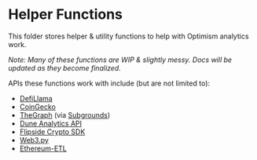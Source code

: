 # Helper Functions
This folder stores helper & utility functions to help with Optimism analytics work.

*Note: Many of these functions are WIP & slightly messy. Docs will be updated as they become finalized.*

APIs these functions work with include (but are not limited to):
- [DefiLlama](https://defillama.com/docs/api)
- [CoinGecko](https://www.coingecko.com/en/api)
- [TheGraph](https://thegraph.com/en/) (via [Subgrounds](https://github.com/0xPlaygrounds/subgrounds))
- [Dune Analytics API](https://dune.com/docs/api/)
- [Flipside Crypto SDK](https://sdk.flipsidecrypto.xyz/shroomdk)
- [Web3.py](https://web3py.readthedocs.io/en/stable/)
- [Ethereum-ETL](https://github.com/blockchain-etl/ethereum-etl)
